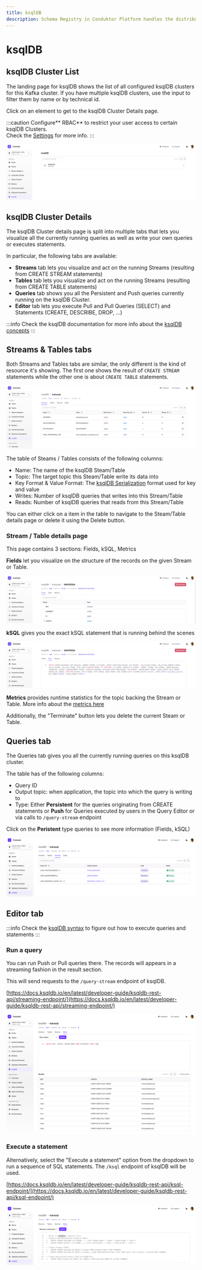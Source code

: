 ```yaml
---
title: ksqlDB
description: Schema Registry in Conduktor Platform handles the distribution and synchronization of schemas to the producer and consumer for Kafka.
---
```



# ksqlDB

## ksqlDB Cluster List

The landing page for ksqlDB shows the list of all configured ksqlDB clusters for this Kafka cluster. If you have multiple ksqlDB clusters, use the input to filter them by name or by technical id.

Click on an element to get to the ksqlDB Cluster Details page.

:::caution
Configure** RBAC** to restrict your user access to certain ksqlDB Clusters.  
Check the [Settings](/platform/navigation/settings/rbac/) for more info.
:::

![Image](img/ksql_clusters.png)

## ksqlDB Cluster Details

The ksqlDB Cluster details page is split into multiple tabs that lets you visualize all the currently running queries as well as write your own queries or executes statements.

In particular, the following tabs are available:

-   **Streams** tab lets you visualize and act on the running Streams (resulting from CREATE STREAM statements)
-   **Tables** tab lets you visualize and act on the running Streams (resulting from CREATE TABLE statements)
-   **Queries** tab shows you all the Persistent and Push queries currently running on the ksqlDB Cluster.
-   **Editor** tab lets you execute Pull and Pull Queries (SELECT) and Statements (CREATE, DESCRIBE, DROP, ...)

:::info
Check the ksqlDB documentation for more info about the [ksqlDB concepts](https://docs.ksqldb.io/en/latest/concepts/)
:::

## Streams & Tables tabs

Both Streams and Tables tabs are similar, the only different is the kind of resource it's showing. The first one shows the result of `CREATE STREAM` statements while the other one is about `CREATE TABLE` statements.

![Image](img/ksql_streams_list.png)

The table of Steams / Tables consists of the following columns:

-   Name: The name of the ksqlDB Steam/Table
-   Topic: The target topic this Steam/Table write its data into
-   Key Format & Value Format: The [ksqlDB Serialization](https://docs.ksqldb.io/en/latest/reference/serialization/) format used for key and value
-   Writes: Number of ksqlDB queries that writes into this Stream/Table
-   Reads: Number of ksqlDB queries that reads from this Stream/Table

You can either click on a item in the table to navigate to the Steam/Table details page or delete it using the Delete button.

### Stream / Table details page

This page contains 3 sections: Fields, kSQL, Metrics

**Fields** let you visualize on the structure of the records on the given Stream or Table.

![Image](img/ksql_stream_fields.png)

**kSQL** gives you the exact kSQL statement that is running behind the scenes

![Image](img/ksql_stream_sql.png)

**Metrics** provides runtime statistics for the topic backing the Stream or Table. More info about the [metrics here](https://docs.ksqldb.io/en/latest/developer-guide/ksqldb-reference/describe/)

Additionally, the "Terminate" button lets you delete the current Steam or Table.

## Queries tab

The Queries tab gives you all the currently running queries on this ksqlDB cluster.

The table has of the following columns:
-   Query ID
-   Output topic: when application, the topic into which the query is writing to
-   Type: Either **Persistent** for the queries originating from CREATE statements or **Push** for Queries executed by users in the Query Editor or via calls to `/query-stream` endpoint

Click on the **Peristent** type queries to see more information (Fields, kSQL)

![Image](img/ksql_queries_list.png)

## Editor tab
:::info
Check the [ksqlDB syntax](https://docs.ksqldb.io/en/latest/reference/sql/syntax/lexical-structure/) to figure out how to execute queries and statements
:::

### Run a query

You can run Push or Pull queries there. The records will appears in a streaming fashion in the result section.

This will send requests to the `/query-stream` endpoint of ksqlDB.

[https://docs.ksqldb.io/en/latest/developer-guide/ksqldb-rest-api/streaming-endpoint/](https://docs.ksqldb.io/en/latest/developer-guide/ksqldb-rest-api/streaming-endpoint/)

![Image](img/ksql_editor_query.png)

### Execute a statement

Alternatively, select the "Execute a statement" option from the dropdown to run a sequence of SQL statements. The `/ksql` endpoint of ksqlDB will be used.

[https://docs.ksqldb.io/en/latest/developer-guide/ksqldb-rest-api/ksql-endpoint/](https://docs.ksqldb.io/en/latest/developer-guide/ksqldb-rest-api/ksql-endpoint/)

![Image](img/ksql_editor_statement.png)
